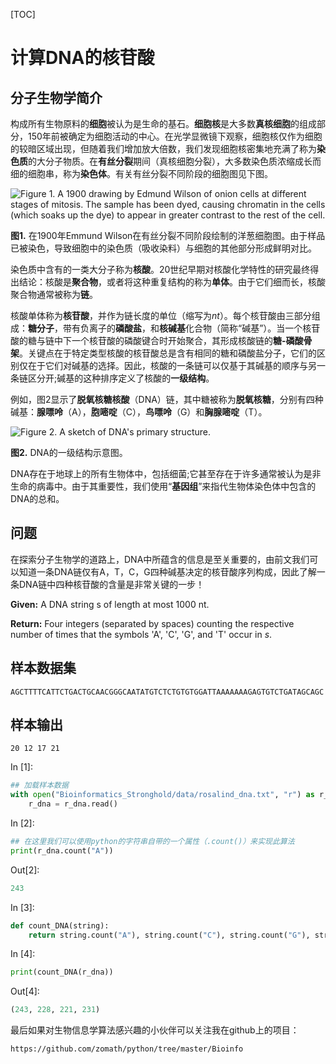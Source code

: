 [TOC]

# 计算DNA的核苷酸

## 分子生物学简介

构成所有生物原料的**细胞**被认为是生命的基石。**细胞核**是大多数**真核细胞**的组成部分，150年前被确定为细胞活动的中心。在光学显微镜下观察，细胞核仅作为细胞的较暗区域出现，但随着我们增加放大倍数，我们发现细胞核密集地充满了称为**染色质**的大分子物质。在**有丝分裂**期间（真核细胞分裂），大多数染色质浓缩成长而细的细胞串，称为**染色体**。有关有丝分裂不同阶段的细胞图见下图。

![Figure 1. A 1900 drawing by Edmund Wilson of onion cells at different stages of mitosis. The sample has been dyed, causing chromatin in the cells (which soaks up the dye) to appear in greater contrast to the rest of the cell.](https://github.com/zomath/python/raw/3bdee0b8e6e28a27e45dd3ec2c5fdf3ddd67cc2a/Bioinfo/Images/001.png)

**图1.** 在1900年Emmund Wilson在有丝分裂不同阶段绘制的洋葱细胞图。由于样品已被染色，导致细胞中的染色质（吸收染料）与细胞的其他部分形成鲜明对比。

染色质中含有的一类大分子称为**核酸**。20世纪早期对核酸化学特性的研究最终得出结论：核酸是**聚合物**，或者将这种重复结构的称为**单体**。由于它们细而长，核酸聚合物通常被称为**链**。

核酸单体称为**核苷酸**，并作为链长度的单位（缩写为*nt*）。每个核苷酸由三部分组成：**糖分子**，带有负离子的**磷酸盐**，和**核碱基**化合物（简称“碱基”）。当一个核苷酸的糖与链中下一个核苷酸的磷酸键合时开始聚合，其形成核酸链的**糖-磷酸骨架**。关键点在于特定类型核酸的核苷酸总是含有相同的糖和磷酸盐分子，它们的区别仅在于它们对碱基的选择。因此，核酸的一条链可以仅基于其碱基的顺序与另一条链区分开;碱基的这种排序定义了核酸的**一级结构**。

例如，图2显示了**脱氧核糖核酸**（DNA）链，其中糖被称为**脱氧核糖**，分别有四种碱基：**腺嘌呤**（A），**胞嘧啶**（C），**鸟嘌呤**（G）和**胸腺嘧啶**（T）。

![Figure 2. A sketch of DNA's primary structure.](https://github.com/zomath/python/raw/3bdee0b8e6e28a27e45dd3ec2c5fdf3ddd67cc2a/Bioinfo/Images/002.png)

**图2.** DNA的一级结构示意图。

DNA存在于地球上的所有生物体中，包括细菌;它甚至存在于许多通常被认为是非生命的病毒中。由于其重要性，我们使用“**基因组**”来指代生物体染色体中包含的DNA的总和。

## 问题

在探索分子生物学的道路上，DNA中所蕴含的信息是至关重要的，由前文我们可以知道一条DNA链仅有A，T，C，G四种碱基决定的核苷酸序列构成，因此了解一条DNA链中四种核苷酸的含量是非常关键的一步！

**Given:** A DNA string s of length at most 1000 nt.

**Return:** Four integers (separated by spaces) counting the respective number of times that the symbols 'A', 'C', 'G', and 'T' occur in *s*.

## 样本数据集

```
AGCTTTTCATTCTGACTGCAACGGGCAATATGTCTCTGTGTGGATTAAAAAAAGAGTGTCTGATAGCAGC
```

## 样本输出

```
20 12 17 21
```

In [1]:

```python
## 加载样本数据
with open("Bioinformatics_Stronghold/data/rosalind_dna.txt", "r") as r_dna:
    r_dna = r_dna.read()
```

In [2]:

```python
## 在这里我们可以使用python的字符串自带的一个属性（.count()）来实现此算法
print(r_dna.count("A"))
```

Out[2]:

```python
243
```

In [3]:

```python
def count_DNA(string):
    return string.count("A"), string.count("C"), string.count("G"), string.count("T")
```


In [4]:

```python
print(count_DNA(r_dna))
```

Out[4]:

```python
(243, 228, 221, 231)
```

最后如果对生物信息学算法感兴趣的小伙伴可以关注我在github上的项目：

```
https://github.com/zomath/python/tree/master/Bioinfo
```